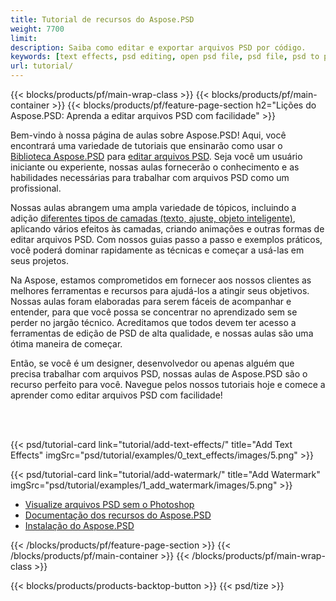 ```yaml
---
title: Tutorial de recursos do Aspose.PSD
weight: 7700
limit: 
description: Saiba como editar e exportar arquivos PSD por código.
keywords: [text effects, psd editing, open psd file, psd file, psd to png, psd file format, PSD API, Aspose.PSD library, Aspose.PSD tutorial]
url: tutorial/
---
```


{{< blocks/products/pf/main-wrap-class >}}
{{< blocks/products/pf/main-container >}}
{{< blocks/products/pf/feature-page-section h2="Lições do Aspose.PSD: Aprenda a editar arquivos PSD com facilidade" >}}

<p>
Bem-vindo à nossa página de aulas sobre Aspose.PSD! Aqui, você encontrará uma variedade de tutoriais que ensinarão como usar o <a href="https://www.nuget.org/packages/Aspose.PSD">Biblioteca Aspose.PSD</a> para <a href="https://products.aspose.app/psd/editor/">editar arquivos PSD</a>. Seja você um usuário iniciante ou experiente, nossas aulas fornecerão o conhecimento e as habilidades necessárias para trabalhar com arquivos PSD como um profissional.</p>
<p>
Nossas aulas abrangem uma ampla variedade de tópicos, incluindo a adição <a href="https://docs.aspose.com/psd/net/layers-and-mask-information-section/">diferentes tipos de camadas (texto, ajuste, objeto inteligente)</a>, aplicando vários efeitos às camadas, criando animações e outras formas de editar arquivos PSD. Com nossos guias passo a passo e exemplos práticos, você poderá dominar rapidamente as técnicas e começar a usá-las em seus projetos.</p>
<p>
Na Aspose, estamos comprometidos em fornecer aos nossos clientes as melhores ferramentas e recursos para ajudá-los a atingir seus objetivos. Nossas aulas foram elaboradas para serem fáceis de acompanhar e entender, para que você possa se concentrar no aprendizado sem se perder no jargão técnico. Acreditamos que todos devem ter acesso a ferramentas de edição de PSD de alta qualidade, e nossas aulas são uma ótima maneira de começar.</p>
<p>
Então, se você é um designer, desenvolvedor ou apenas alguém que precisa trabalhar com arquivos PSD, nossas aulas de Aspose.PSD são o recurso perfeito para você. Navegue pelos nossos tutoriais hoje e comece a aprender como editar arquivos PSD com facilidade!</p>

<br />
<br />

{{< psd/tutorial-card link="tutorial/add-text-effects/" title="Add Text Effects" imgSrc="psd/tutorial/examples/0_text_effects/images/5.png" >}}

{{< psd/tutorial-card link="tutorial/add-watermark/" title="Add Watermark" imgSrc="psd/tutorial/examples/1_add_watermark/images/5.png" >}}


<div class="code-sample">
    <ul class="link-list">
        <li class="link-item"><a href="https://products.aspose.com/psd/view/">Visualize arquivos PSD sem o Photoshop</a></li>
        <li class="link-item"><a href="https://docs.aspose.com/psd/net/features/">Documentação dos recursos do Aspose.PSD</a></li>
        <li class="link-item"><a href="https://docs.aspose.com/psd/net/installation/">Instalação do Aspose.PSD</a></li>
    </ul>
</div>


{{< /blocks/products/pf/feature-page-section >}}
{{< /blocks/products/pf/main-container >}}
{{< /blocks/products/pf/main-wrap-class >}}

{{< blocks/products/products-backtop-button >}}
{{< psd/tize >}}
